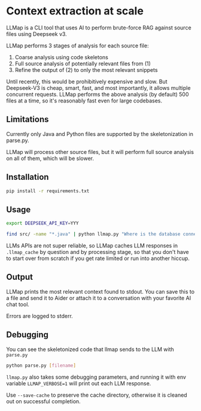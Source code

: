 # Context extraction at scale

LLMap is a CLI tool that uses AI to perform brute-force RAG against source files using Deepseek v3.

LLMap performs 3 stages of analysis for each source file:
 1. Coarse analysis using code skeletons
 2. Full source analysis of potentially relevant files from (1)
 3. Refine the output of (2) to only the most relevant snippets

Until recently, this would be prohibitively expensive and slow.  But Deepseek-V3 is cheap, smart, fast,
and most importantly, it allows multiple concurrent requests.  LLMap performs the above analysis
(by default) 500 files at a time,
so it's reasonably fast even for large codebases.

## Limitations

Currently only Java and Python files are supported by the skeletonization in parse.py.

LLMap will process other source files, but it will perform full source analysis on all of them,
which will be slower.

## Installation

```bash
pip install -r requirements.txt
```

## Usage

```bash
export DEEPSEEK_API_KEY=YYY

find src/ -name "*.java" | python llmap.py "Where is the database connection configured?"
```

LLMs APIs are not super reliable, so LLMap caches LLM responses in `.llmap_cache` by question and by processing
stage, so that you don't have to start over from scratch if you get rate limited or run into another hiccup.

## Output

LLMap prints the most relevant context found to stdout.  You can save this to a file and send it to Aider
or attach it to a conversation with your favorite AI chat tool.

Errors are logged to stderr.

## Debugging

You can see the skeletonized code that llmap sends to the LLM with `parse.py`
```bash
python parse.py [filename]
```

`llmap.py` also takes some debugging parameters, and running it with env variable `LLMAP_VERBOSE=1` will print out each LLM response.

Use `--save-cache` to preserve the cache directory, otherwise it is cleaned out on successful completion.
